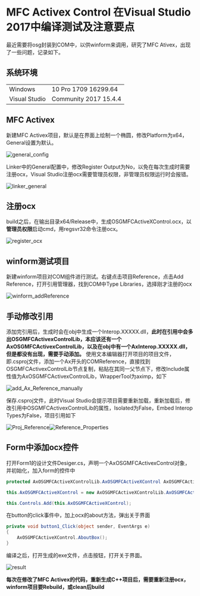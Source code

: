 # MFC Activex Control 在Visual Studio 2017中编译测试及注意要点

最近需要将osg封装到COM中，以供winform来调用，研究了MFC Ativex，出现了一些问题，记录如下。
## 系统环境
|              |                      | 
|--------------|----------------------|
|Windows       |10 Pro 1709 16299.64  |
|Visual Studio |Community 2017 15.4.4 |

## MFC Activex
新建MFC Activex项目，默认是在界面上绘制一个椭圆，修改Platform为x64，General设置为默认。

![general_config](mfcAx_Image/general_config.PNG)

Linker中的General配置中，修改Register Output为No，以免在每次生成时需要注册ocx，Visual Studio注册ocx需要管理员权限，非管理员权限运行时会报错。

![linker_general](mfcAx_Image/linker_general.PNG)

## 注册ocx
build之后，在输出目录x64/Release中，生成OSGMFCActiveXControl.ocx，以**管理员权限**启动cmd，用regsvr32命令注册ocx。

![register_ocx](mfcAx_Image/register_ocx.PNG)

## winform测试项目
新建winform项目对COM组件进行测试。右键点击项目Reference，点击Add Reference，打开引用管理器，找到COM中Type Libraries，选择刚才注册的ocx

![winform_addReference](mfcAx_Image/winform_addReference.PNG)

## 手动修改引用
添加完引用后，生成时会在obj中生成一个Interop.XXXXX.dll，**此时在引用中会多出OSGMFCActivexControlLib，本应该还有一个AxOSGMFCActivexControlLib，以及在obj中有一个AxInterop.XXXXX.dll，但是都没有出现，需要手动添加。**
使用文本编辑器打开项目的项目文件，即.csproj文件，添加一个Ax开头的COMReference，直接找到OSGMFCActivexControlLib节点复制，粘贴在其同一父节点下，修改Include属性值为AxOSGMFCActivexControlLib，WrapperTool为aximp，如下

![add_Ax_Reference_manually](mfcAx_Image/add_Ax_Reference_manually.PNG)

保存.csproj文件，此时Visual Studio会提示项目需要重新加载，重新加载后，修改引用中OSGMFCActivexControlLib的属性，Isolated为False，Embed Interop Types为False，项目引用如下

![Proj_Reference](mfcAx_Image/Proj_Reference.PNG)![Reference_Properties](mfcAx_Image/Reference_Properties.PNG)

## Form中添加ocx控件
打开Form1的设计文件Desiger.cs，声明一个AxOSGMFCActivexControl对象，并初始化，加入form的控件中
```CS
protected AxOSGMFCActiveXControlLib.AxOSGMFCActiveXControl AxOSGMFCActiveXControl;

this.AxOSGMFCActiveXControl = new AxOSGMFCActiveXControlLib.AxOSGMFCActiveXControl();

this.Controls.Add(this.AxOSGMFCActiveXControl);

```
在button的click事件中，加上ocx的about方法，弹出关于界面
```csharp
private void button1_Click(object sender, EventArgs e)
{
    AxOSGMFCActiveXControl.AboutBox();
}
```
编译之后，打开生成的exe文件，点击按钮，打开关于界面。

![result](mfcAx_Image/result.PNG)

**每次在修改了MFC Activex的代码，重新生成C++项目后，需要重新注册ocx，winform项目要Rebuild，或clean后build**